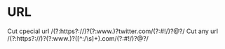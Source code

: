 # URL

Cut cpecial url  /(?:https?:\/\/)?(?:www\.)?twitter\.com\/(?:#!\/)?@?/ 
Cut any url  /(?:https?:\/\/)?(?:www\.)?([^:\/\s]+)\.com\/(?:#!\/)?@?/ 
